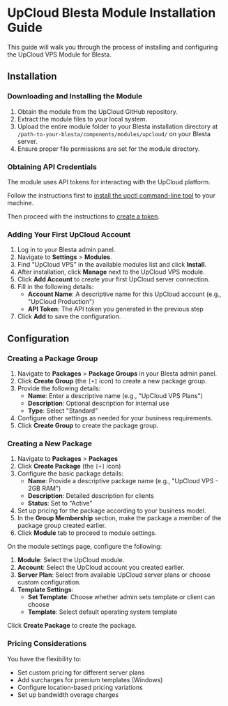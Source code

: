 # UpCloud Blesta Module Installation Guide

This guide will walk you through the process of installing and configuring the UpCloud VPS Module for Blesta.

## Installation

### Downloading and Installing the Module

1. Obtain the module from the UpCloud GitHub repository.
2. Extract the module files to your local system.
3. Upload the entire module folder to your Blesta installation directory at `/path-to-your-blesta/components/modules/upcloud/` on your Blesta server.
4. Ensure proper file permissions are set for the module directory.

### Obtaining API Credentials

The module uses API tokens for interacting with the UpCloud platform.

Follow the instructions first to [install the upctl command-line tool](https://upcloudltd.github.io/upcloud-cli/) to your machine.

Then proceed with the instructions to [create a token](https://upcloudltd.github.io/upcloud-cli/commands_reference/upctl_account/token/create/).

### Adding Your First UpCloud Account

1. Log in to your Blesta admin panel.
2. Navigate to **Settings** > **Modules**.
3. Find "UpCloud VPS" in the available modules list and click **Install**.
4. After installation, click **Manage** next to the UpCloud VPS module.
5. Click **Add Account** to create your first UpCloud server connection.
6. Fill in the following details:
   - **Account Name**: A descriptive name for this UpCloud account (e.g., "UpCloud Production")
   - **API Token**: The API token you generated in the previous step
7. Click **Add** to save the configuration.

## Configuration

### Creating a Package Group

1. Navigate to **Packages** > **Package Groups** in your Blesta admin panel.
2. Click **Create Group** (the `[+]` icon) to create a new package group.
3. Provide the following details:
   - **Name**: Enter a descriptive name (e.g., "UpCloud VPS Plans")
   - **Description**: Optional description for internal use
   - **Type**: Select "Standard"
4. Configure other settings as needed for your business requirements.
5. Click **Create Group** to create the package group.

### Creating a New Package

1. Navigate to **Packages** > **Packages**
2. Click **Create Package** (the `[+]` icon)
3. Configure the basic package details:
   - **Name**: Provide a descriptive package name (e.g., "UpCloud VPS - 2GB RAM")
   - **Description**: Detailed description for clients
   - **Status**: Set to "Active"
4. Set up pricing for the package according to your business model.
4. In the **Group Membership** section, make the package a member of the package group created earlier.
5. Click **Module** tab to proceed to module settings.

On the module settings page, configure the following:

1. **Module**: Select the UpCloud module.
2. **Account**: Select the UpCloud account you created earlier.
3. **Server Plan**: Select from available UpCloud server plans or choose custom configuration.
4. **Template Settings**:
   - **Set Template**: Choose whether admin sets template or client can choose
   - **Template**: Select default operating system template

Click **Create Package** to create the package.
### Pricing Considerations

You have the flexibility to:

- Set custom pricing for different server plans
- Add surcharges for premium templates (Windows)
- Configure location-based pricing variations
- Set up bandwidth overage charges
